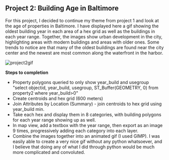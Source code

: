 ## Project 2: Building Age in Baltimore

For this project, I decided to continue my theme from project 1 and look at the age of properties in Baltimore. I have displayed here a gif showing the oldest building year in each area of a hex grid as well as the buildings in each year range. Together, the images show urban development in the city, highlighting areas with modern buildings and areas with older ones. Some trends to notice are that many of the oldest buildings are found near the city center and the newest are most common along the waterfront in the harbor.

![project2gif](jfreck.github.io/project2gif.gif)

**Steps to completion**
* Property polygons queried to only show year_build and usegroup "select objectid, year_build, usegroup, ST_Buffer(GEOMETRY, 0) from property2 where year_build>0"
* Create centroids and hex grid (600 meters)
* Join Attributes by Location (Summary) - join centroids to hex grid using year_build min.
* Take each hex and display them in 8 categories, with building polygons for each year range showing up as well.
* In map view, add a textbox with the year range, then export as an image 9 times, progressively adding each category into each layer.
* Combine the images together into an animated gif (I used GIMP).
I was easily able to create a very nice gif without any python whatsoever, and I believe that doing any of what I did through python would be much more complicated and convoluted.
